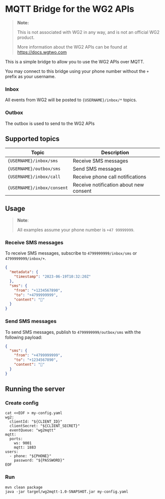 # MQTT Bridge for the WG2 APIs

> **Note:**
>
>  This is not associated with WG2 in any way, and is not an official WG2 product.
>
>  More information about the WG2 APIs can be found at https://docs.wgtwo.com

This is a simple bridge to allow you to use the WG2 APIs over MQTT.

You may connect to this bridge using your phone number without the `+` prefix as your username.

### Inbox
All events from WG2 will be posted to `{USERNAME}/inbox/*` topics.

### Outbox
The outbox is used to send to the WG2 APIs 

## Supported topics

| Topic                      | Description                            |
|----------------------------|----------------------------------------|
| `{USERNAME}/inbox/sms`     | Receive SMS messages                   |
| `{USERNAME}/outbox/sms`    | Send SMS messages                      |
| `{USERNAME}/inbox/call`    | Receive phone call notifications       |
| `{USERNAME}/inbox/consent` | Receive notification about new consent |


## Usage

> **Note**:
> 
> All examples assume your phone number is `+47 99999999`.

### Receive SMS messages

To receive SMS messages, subscribe to `4799999999/inbox/sms` or `4799999999/inbox/+`.

```json
{
  "metadata": {
    "timestamp": "2023-06-19T10:32:20Z"
  },
  "sms": {
    "from": "+1234567890",
    "to": "+4799999999",
    "content": "💜"
  }
}
```

### Send SMS messages
To send SMS messages, publish to `4799999999/outbox/sms` with the following payload:

```json
{
  "sms": {
    "from": "+4799999999",
    "to": "+1234567890",
    "content": "💜"
  }
}
```

## Running the server

### Create config

```shell
cat <<EOF > my-config.yaml
wg2:
  clientId: "${CLIENT_ID}"
  clientSecret: "${CLIENT_SECRET}"
  eventQueue: "wg2mqtt"
mqtt:
  ports:
    ws: 9001
    mqtt: 1883
users:
  - phone: "${PHONE}"
    password: "${PASSWORD}"
EOF
```

### Run

```shell
mvn clean package
java -jar target/wg2mqtt-1.0-SNAPSHOT.jar my-config.yaml
```
